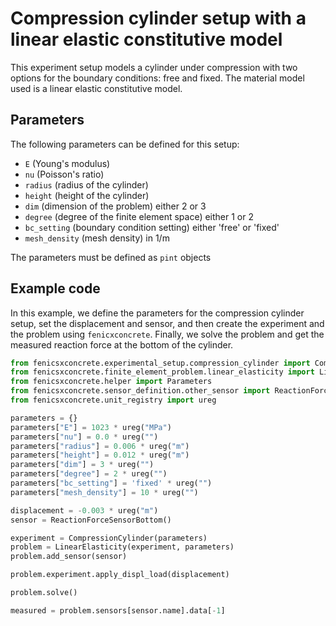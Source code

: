 # Compression cylinder setup with a linear elastic constitutive model

This experiment setup models a cylinder under compression with two options for the boundary conditions: free and fixed. 
The material model used is a linear elastic constitutive model.

## Parameters

The following parameters can be defined for this setup:

* `E` (Young's modulus)
* `nu` (Poisson's ratio)
* `radius` (radius of the cylinder)
* `height` (height of the cylinder)
* `dim` (dimension of the problem) either 2 or 3
* `degree` (degree of the finite element space) either 1 or 2
* `bc_setting` (boundary condition setting) either 'free' or 'fixed'
* `mesh_density` (mesh density) in 1/m

The parameters must be defined as `pint` objects

## Example code

In this example, we define the parameters for the compression cylinder setup, set the displacement and sensor, and then create the experiment and the problem using `fenicxconcrete`. 
Finally, we solve the problem and get the measured reaction force at the bottom of the cylinder.

```python
from fenicsxconcrete.experimental_setup.compression_cylinder import CompressionCylinder
from fenicsxconcrete.finite_element_problem.linear_elasticity import LinearElasticity
from fenicsxconcrete.helper import Parameters
from fenicsxconcrete.sensor_definition.other_sensor import ReactionForceSensorBottom
from fenicsxconcrete.unit_registry import ureg

parameters = {}
parameters["E"] = 1023 * ureg("MPa")
parameters["nu"] = 0.0 * ureg("")
parameters["radius"] = 0.006 * ureg("m")
parameters["height"] = 0.012 * ureg("m")
parameters["dim"] = 3 * ureg("")
parameters["degree"] = 2 * ureg("")
parameters["bc_setting"] = 'fixed' * ureg("")
parameters["mesh_density"] = 10 * ureg("")

displacement = -0.003 * ureg("m")
sensor = ReactionForceSensorBottom()

experiment = CompressionCylinder(parameters)
problem = LinearElasticity(experiment, parameters)
problem.add_sensor(sensor)

problem.experiment.apply_displ_load(displacement)

problem.solve()

measured = problem.sensors[sensor.name].data[-1]
```










